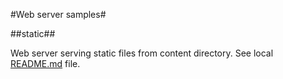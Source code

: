 #Web server samples#

##static##

Web server serving static files from content directory. See local [README.md](static/README.md) file.


